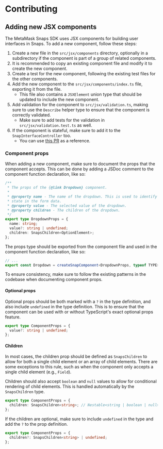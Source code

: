 # Contributing

## Adding new JSX components

The MetaMask Snaps SDK uses JSX components for building user interfaces in
Snaps. To add a new component, follow these steps:

1. Create a new file in the `src/jsx/components` directory, optionally in a
   subdirectory if the component is part of a group of related components.
2. It is recommended to copy an existing component file and modify it to create
   the new component.
3. Create a test for the new component, following the existing test files for
   the other components.
4. Add the new component to the `src/jsx/components/index.ts` file, exporting it
   from the file.
   - This file also contains a `JSXElement` union type that should
     be updated to include the new component.
5. Add validation for the component to `src/jsx/validation.ts`, making sure to
   use the `Describe` helper type to ensure that the component is correctly
   validated.
   - Make sure to add tests for the validation in `src/jsx/validation.test.ts`
     as well.
6. If the component is stateful, make sure to add it to the
   `SnapInterfaceController` too.
   - You can use [this PR](https://github.com/MetaMask/snaps/pull/2501) as a
     reference.

### Component props

When adding a new component, make sure to document the props that the component
accepts. This can be done by adding a JSDoc comment to the component function
declaration, like so:

```typescript
/**
 * The props of the {@link Dropdown} component.
 *
 * @property name - The name of the dropdown. This is used to identify the
 * state in the form data.
 * @property value - The selected value of the dropdown.
 * @property children - The children of the dropdown.
 */
export type DropdownProps = {
  name: string;
  value?: string | undefined;
  children: SnapsChildren<OptionElement>;
};
```

The props type should be exported from the component file and used in the
component function declaration, like so:

```typescript
// ...
export const Dropdown = createSnapComponent<DropdownProps, typeof TYPE>(TYPE);
```

To ensure consistency, make sure to follow the existing patterns in the codebase
when documenting component props.

#### Optional props

Optional props should be both marked with a `?` in the type definition, and
also include `undefined` in the type definition. This is to ensure that the
component can be used with or without TypeScript's exact optional props feature.

```typescript
export type ComponentProps = {
  value?: string | undefined;
};
```

#### Children

In most cases, the children prop should be defined as `SnapsChildren` to allow
for both a single child element or an array of child elements. There are some
exceptions to this rule, such as when the component only accepts a single child
element (e.g., `Field`).

Children should also accept `boolean` and `null` values to allow for conditional
rendering of child elements. This is handled automatically by the
`SnapsChildren` type.

```typescript
export type ComponentProps = {
  children: SnapsChildren<string>; // Nestable<string | boolean | null>;
};
```

If the children are optional, make sure to include `undefined` in the type and
add the `?` to the prop definition.

```typescript
export type ComponentProps = {
  children?: SnapsChildren<string> | undefined;
};
```
